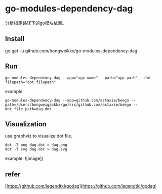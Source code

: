 # go-modules-dependency-dag
分析指定路径下的go模块依赖。

## Install
go get -u github.com/hongweikkx/go-modules-dependency-dag

## Run
```
go-modules-dependency-dag --app="app name" --path="app path" --dot-filepath="dot filepath"
```

example:

```
go-modules-dependency-dag --app=github.com/astaxie/beego --path=/Users/hongweigaokkx/go/src/github.com/astaxie/beego --dot_file_path=dag.dot
```


## Visualization
use graphviz to visualize dot file.

```
dot -T png dag.dot > dag.png
dot -T svg dag.dot > dag.svg
```

example:
![image](

## refer
[https://github.com/legendtkl/godag](https://github.com/legendtkl/godag)
